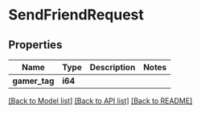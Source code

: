 # SendFriendRequest

## Properties

Name | Type | Description | Notes
------------ | ------------- | ------------- | -------------
**gamer_tag** | **i64** |  | 

[[Back to Model list]](../README.md#documentation-for-models) [[Back to API list]](../README.md#documentation-for-api-endpoints) [[Back to README]](../README.md)


